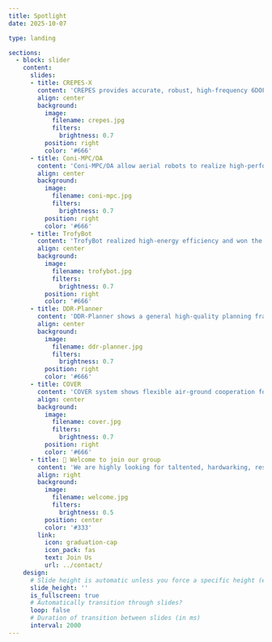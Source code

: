 ```yaml
---
title: Spotlight
date: 2025-10-07

type: landing

sections:
  - block: slider
    content:
      slides:
      - title: CREPES-X
        content: 'CREPES provides accurate, robust, high-frequency 6DOF relative pose estimation for multi-robot systems ——— Zhehan Li'
        align: center
        background:
          image:
            filename: crepes.jpg
            filters:
              brightness: 0.7
          position: right
          color: '#666'
      - title: Coni-MPC/OA
        content: 'Coni-MPC/OA allow aerial robots to realize high-performance cooperation without relying on GPS/SLAM/infrastructures  ——— Baozhe Zhang'
        align: center
        background:
          image:
            filename: coni-mpc.jpg
            filters:
              brightness: 0.7
          position: right
          color: '#666'
      - title: TrofyBot
        content: 'TrofyBot realized high-energy efficiency and won the ICRA2025 Best Paper Award Finalist ——— Mingwei Lai'
        align: center
        background:
          image:
            filename: trofybot.jpg
            filters:
              brightness: 0.7
          position: right
          color: '#666'
      - title: DDR-Planner
        content: 'DDR-Planner shows a general high-quality planning framework for the differential driven robot class ——— Menke Zhang'
        align: center
        background:
          image:
            filename: ddr-planner.jpg
            filters:
              brightness: 0.7
          position: right
          color: '#666'
      - title: COVER
        content: 'COVER system shows flexible air-ground cooperation for cross-vehicle tasks ——— Qiuyu Ren'
        align: center
        background:
          image:
            filename: cover.jpg
            filters:
              brightness: 0.7
          position: right
          color: '#666'
      - title: 👋 Welcome to join our group
        content: 'We are highly looking for taltented, hardwarking, responsibility to join our group'
        align: right
        background:
          image:
            filename: welcome.jpg
            filters:
              brightness: 0.5
          position: center
          color: '#333'
        link:
          icon: graduation-cap
          icon_pack: fas
          text: Join Us
          url: ../contact/
    design:
      # Slide height is automatic unless you force a specific height (e.g. '400px')
      slide_height: ''
      is_fullscreen: true
      # Automatically transition through slides?
      loop: false
      # Duration of transition between slides (in ms)
      interval: 2000
---
```

